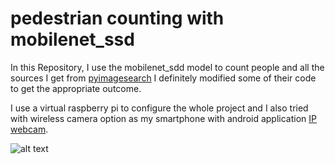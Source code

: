 # pedestrian counting with mobilenet_ssd
In this Repository, I use the mobilenet_sdd model to count people and all the sources I get from [pyimagesearch](https://www.pyimagesearch.com/) I definitely modified some of their code to get the appropriate outcome.

I use a virtual raspberry pi to configure the whole project and I also tried with wireless camera option as my smartphone with android application [IP webcam](https://play.google.com/store/apps/details?id=com.pas.webcam&hl=en_CA).

![alt text](https://github.com/kmpatel100/pedestrian-counting-with-mobilenet_ssd/blob/master/videos/media/pedestrian_counting.gif)

